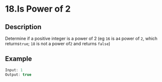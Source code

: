 # 18.Is Power of 2

## Description

Determine if a positive integer is a power of 2 (eg `16` is a`4` power of `2`, which returns`true`; `18` is not a power of`2` and returns `false`)

## Example

```javascript
Input: 1
Output: true
```
